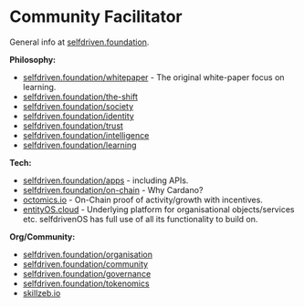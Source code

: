 # Community Facilitator

General info at [selfdriven.foundation](https://selfdriven.foundation/).

**Philosophy:**

* [selfdriven.foundation/whitepaper](https://selfdriven.foundation/whitepaper) - The original white-paper focus on learning.
* [selfdriven.foundation/the-shift](https://selfdriven.foundation/the-shift)
* [selfdriven.foundation/society](https://selfdriven.foundation/society)
* [selfdriven.foundation/identity](https://selfdriven.foundation/identity)
* [selfdriven.foundation/trust](https://selfdriven.foundation/trust)
* [selfdriven.foundation/intelligence](https://selfdriven.foundation/intelligence)
* [selfdriven.foundation/learning](https://selfdriven.foundation/learning)

**Tech:**

* [selfdriven.foundation/apps](https://selfdriven.foundation/apps) - including APIs.
* [selfdriven.foundation/on-chain](https://selfdriven.foundation/on-chain) - Why Cardano?
* [octomics.io](https://www.octomics.io/) - On-Chain proof of activity/growth with incentives.
* [entityOS.cloud](https://entityos.cloud/) - Underlying platform for organisational objects/services etc.  selfdrivenOS has full use of all its functionality to build on.

**Org/Community:**

* [selfdriven.foundation/organisation](https://selfdriven.foundation/organisation)
* [selfdriven.foundation/community](https://selfdriven.foundation/community)
* [selfdriven.foundation/governance](https://selfdriven.foundation/governance)
* [selfdriven.foundation/tokenomics](https://selfdriven.foundation/tokenomics)
* [skillzeb.io](https://skillzeb.io)
